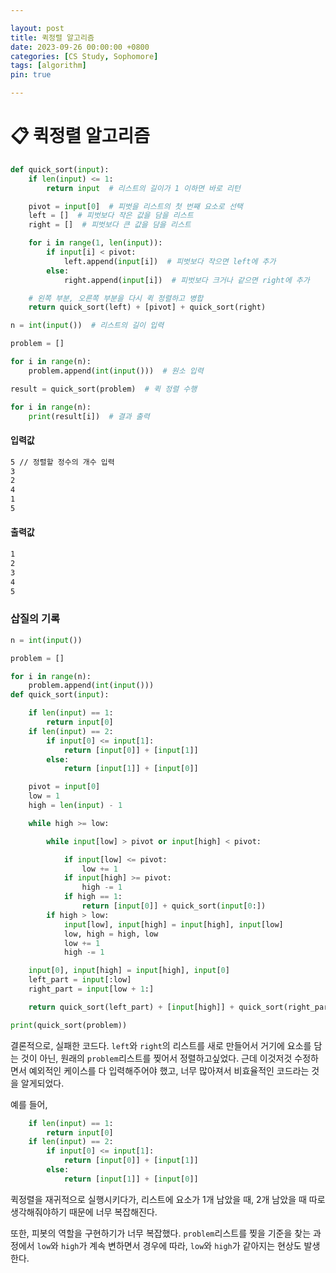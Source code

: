 ```yaml
---

layout: post
title: 퀵정렬 알고리즘
date: 2023-09-26 00:00:00 +0800
categories: [CS Study, Sophomore]
tags: [algorithm]
pin: true

---
```



&#128203; 퀵정렬 알고리즘
======================


```python
def quick_sort(input):
    if len(input) <= 1:
        return input  # 리스트의 길이가 1 이하면 바로 리턴

    pivot = input[0]  # 피벗을 리스트의 첫 번째 요소로 선택
    left = []  # 피벗보다 작은 값을 담을 리스트
    right = []  # 피벗보다 큰 값을 담을 리스트

    for i in range(1, len(input)):
        if input[i] < pivot:
            left.append(input[i])  # 피벗보다 작으면 left에 추가
        else:
            right.append(input[i])  # 피벗보다 크거나 같으면 right에 추가

    # 왼쪽 부분, 오른쪽 부분을 다시 퀵 정렬하고 병합
    return quick_sort(left) + [pivot] + quick_sort(right)

n = int(input())  # 리스트의 길이 입력

problem = []

for i in range(n):
    problem.append(int(input()))  # 원소 입력

result = quick_sort(problem)  # 퀵 정렬 수행

for i in range(n):
    print(result[i])  # 결과 출력
```  
  


#### 입력값
```bash
5 // 정렬할 정수의 개수 입력
3
2
4
1
5
```  
  
#### 출력값
```bash
1
2
3
4
5
```  
  
   


### 삽질의 기록  
  

  
```python
n = int(input())

problem = []

for i in range(n):
    problem.append(int(input()))
def quick_sort(input):

    if len(input) == 1:
        return input[0]
    if len(input) == 2:
        if input[0] <= input[1]:
            return [input[0]] + [input[1]]
        else:
            return [input[1]] + [input[0]]

    pivot = input[0]
    low = 1
    high = len(input) - 1

    while high >= low:

        while input[low] > pivot or input[high] < pivot:

            if input[low] <= pivot:
                low += 1
            if input[high] >= pivot:
                high -= 1
            if high == 1:
                return [input[0]] + quick_sort(input[0:])
        if high > low:
            input[low], input[high] = input[high], input[low]
            low, high = high, low
            low += 1
            high -= 1

    input[0], input[high] = input[high], input[0]
    left_part = input[:low]
    right_part = input[low + 1:]

    return quick_sort(left_part) + [input[high]] + quick_sort(right_part)

print(quick_sort(problem))
```  
  


결론적으로, 실패한 코드다.
`left`와 `right`의 리스트를 새로 만들어서 거기에 요소를 담는 것이 아닌, 원래의 `problem`리스트를 찢어서 정렬하고싶었다.
근데 이것저것 수정하면서 예외적인 케이스를 다 입력해주어야 했고, 너무 많아져서 비효율적인 코드라는 것을 알게되었다.  

예를 들어,  

```python    
    if len(input) == 1:
        return input[0]
    if len(input) == 2:
        if input[0] <= input[1]:
            return [input[0]] + [input[1]]
        else:
            return [input[1]] + [input[0]]
```  

퀵정렬을 재귀적으로 실행시키다가, 리스트에 요소가 1개 남았을 때, 2개 남았을 때 따로 생각해줘야하기 때문에 너무 복잡해진다.  
  

또한, 피봇의 역할을 구현하기가 너무 복잡했다. `problem`리스트를 찢을 기준을 찾는 과정에서 `low`와 `high`가 계속 변하면서 경우에 따라, `low`와 `high`가 같아지는 현상도 발생한다.

